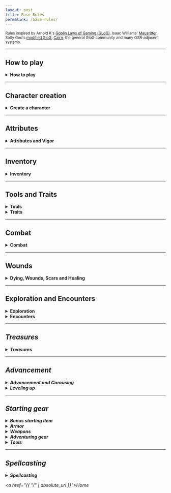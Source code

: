 ```yaml
---
layout: post
title: Base Rules
permalink: /base-rules/
---
```

<small>Rules inspired by Arnold K's [Goblin Laws of Gaming (GLoG)](http://goblinpunch.blogspot.com/2020/04/lair-of-lamb-final.html), Isaac Williams' [Mausritter](https://mausritter.com/), Salty Goo's [modified GloG](https://saltygoo.github.io/2020/11/09/base-rules/), [Cairn](https://cairnrpg.com/), the general GloG community and many OSR-adjacent systems.</small>

***
## How to play

<details markdown="1">
<summary><b>How to play</b></summary>
The game's a bit like a conversation between two groups of people - there are <b>players</b>, who incarnate characters in the world, and say what they do, and there is one <b>Game Master</b>, or <b>GM</b>, who describes the situation, gives context and interprets the rules. All you need is pencils, erasers, a handful of six-sided dice (or <b>d6s</b>), and some time on your hands.

When a player decides their character does something risky, the GM can ask them to <b>roll</b>, and to count the number of successes. A <b>Success</b> happens when a die has a result of '4' or more. You generally roll one die related to the <b>Attribute</b> you're using, and an additional die if you're using a <b>Tool</b> to help you.
*  <b>0 Success</b> - <i>Failure</i>. The character doesn't manage to do what they wanted, and something bad happens.
*  <b>1 Success</b> - <i>Partial success</i>. The character manages to do what they intended, but something bad happens.
*  <b>2 Successes</b> - <i>Success</i>. The character manages to do what they intended.
*  <b>Total result of '9'</b> - <i>Nine Lives</i>. Whatever the result is, the player gets a <b>Life</b> that they can use to reroll a die.

Certain situations can grant <b>boons</b> or <b>banes</b>. If a player has a boon, they roll an additional d6. If they have a bane, they remove one success from their pool after rolling.

That's all!
</details>

***
## Character creation

<details markdown="1">
<summary><b>Create a character</b></summary>
A character starts with 6 in all their <b>[Attributes](https://bartapapa.github.io/legend/base-rules#attributes)</b>. You can choose to increase one to 8 by reducing another to 4.

A character also starts with 6 <b>Vigor</b> and 10 <b>Inventory Slots</b>. Use a six-sided die to represent your Vigor.

Choose a <b>[Faction](https://bartapapa.github.io/legend/factions)</b>. 

Choose or roll 2 <b>[Gifts](https://bartapapa.github.io/legend/gifts)</b>, which each take up a slot in your Mind.
Choose or roll your character's <b>[Failed career](https://bartapapa.github.io/legend/failed-careers)</b>. It takes up a slot in your Mind. It gives you a few starting items, as well as a bonus to one of your attributes.
Choose, or create, as many Goals as you'd like - you'll be rewarded for completing them.

Each character starts with 3 rations (1 slot), 3 torches (1 slot), and 1 light weapon.
Roll once for your [bonus gear](https://bartapapa.github.io/legend/base-rules#starting-gear).

You're done!
</details>

***
## Attributes

<details markdown="1">
<summary><b>Attributes and Vigor</b></summary>

A character has 3 <b>Attributes</b>:
*  <u><b>Might.</b></u> This is sheer physical strength, hardiness, resistance to pain. Generally used to run fast, break down doors, push someone over, and hold one's breath.
*  <u><b>Grace.</b></u> This is agility, quickness and reactivity. Generally used to run across tightropes, play the piano, and ride beasts.
*  <u><b>Wit.</b></u> This is knowledge, perception and charm. Generally used to sense when being observed, compel a guard dog to look the other way or know about something.

<b>Vigor</b> is the amount of damage a character can take before falling unconscious.
</details>

***
## Inventory

<details markdown="1">
<summary><b>Inventory</b></summary>

<u><b>Inventory</b></u>. You have 10 slots, which can be filled with objects, or bundles of 3 objects like acorns or bottle caps. <b>Heavy</b> objects take two slots. You'll fill it up with objects, although it can also fill up with <b>Fatigue</b>. If you have to add something to your Inventory and you don't have the space, you're <b>Exhausted</b> and can't move until you take something off.
</details>

***
## Tools and Traits

<details markdown="1">
<summary><b>Tools</b></summary>
Some tools have a <b>Quality</b> to them. This is marked by a die in between parentheses. When the character uses this tool to accomplish something, then they add that tool's Quality die when <i>rolling</i>. If multiple tools are used, use the largest Quality die.
</details>

<details markdown="1">
<summary><b>Traits</b></summary>
Some tools have Traits, which give a bit more info on how it can be used. It can be a <i>Treasure</i> or a <i>Light</i>, for example. Here are a list of common traits and their effects.
*  <b>Treasure.</b> Many animals will accept to trade goods and services for these.
*  <b>Light.</b> This illuminates your surroundings.
*  <b>Armor.</b> Damage you take by being attacked is reduced by 1. If it's Heavy, it's reduced by 2. You can only wear 1 Armor at a time.
*  <b>Ranged.</b> You can use this tool from far away.
</details>

***
## Combat

<details markdown="1">
<summary><b>Combat</b></summary>
Combat starts when someone first attempts to attack. At the start of combat, roll Grace. If you have at least 1 success, you go before your enemies. If you're surprised, your enemies go first - if you surprise them, you go first.

When attacking someone, roll. Generally, it's a Might roll (if close combat) or a Grace roll (if ranged combat). If you succeed, you deal 1 damage per success. You deal additional damage based on your <i>degree of success</i>, that is to say by how many steps of two your highest success goes over 4.

<details markdown="1">
<summary><i>Example attack</i></summary>
You attack with a Big Stick (d6). You roll your Might, which is a d6, as well as the quality of the used tool, which is a d6. By rolling 2d6, you roll a 4 and a 6. It's a complete success! Two successes mean 2 damage, but your 6 is 2 points higher than 4, so it increases your degree of success. With all taken into account, you deal 3 damage (2 successes + 1 degree of success).
</details>

</details>

***
## Wounds

<details markdown="1">
<summary><b>Dying, Wounds, Scars and Healing</b></summary>
<u><b>Dying:</b></u> When you have 0 Hit Points, all damage you sustain is converted to <b>Wounds</b>. If you have 0 HP and you get Wounded, roll Might with a penalty equal to your number of Wounds. On a Failure, you're <b>Dying</b>. At the end of each of your turns when you're Dying, you gain 1 Wound.

If you reach 10 Wounds, you die - make a new character. 

While Dying, you can spend your entire turn (action and movement) to try and stabilize. Roll Might, and on a success you stabilize and you're not Dying anymore. An ally can spend their action to attempt to stabilize you, but they need some medical tools for that. Whatever happens, if you regain HP, like from healing magic or potions, you stabilize.

Stabilizing does not heal your Wounds. You can however heal all your wounds by taking a <b>Scar</b>. You decide whether your Scar takes place in your Inventory or Mind. You can't remove Scars except with exceptional magic or other very complicated tasks. However, when you do get a scar, you also note down the situation in which you acquired it. You can use your new Scar as if it were a Savvy.

<u><b>Healing:</b></u> An 8-hour rest in good conditions (something to eat, warm, and sheltered) removes all Wounds and heals HP to full. An hour-long break where you eat a sandwich or something heals all HP, although only once per day; this is called <b>Lunch</b>.
</details>

***
## Exploration and Encounters

<details markdown="1">
<summary><b>Exploration</b></summary>
When exploring or going through a locale, like a house, a dungeon, or the ruins of a village inside a forest, the locale is divided into interconnected <b>Rooms</b>. Actions that are spent inside a Room take <b>10 minutes</b>, such as investigating, fighting, or gleaning info from the blood on the walls.

When exploring the great outdoors, where the scale becomes entire forests and mountains, actions take up what's called a <b>Watch</b> (or 4 hours). The great outdoors is made up of interconnected <b>Areas</b>. There are 6 Watches in a day: Dawn, Midday, Afternoon, Evening, Dusk, Midnight. Moving from one Area to a connected one takes a Watch. A good sleep takes 2 Watches.

</details>

<details markdown="1">
<summary><b>Encounters</b></summary>
When first meeting with a creature and the GM isn't sure of the kind of first impression you're making, they might ask for a Reaction roll. What the creature then does then depends on the result. The character who is perceived as the most important by the creature (generally, the most prominent character) adds +Wit to the roll. The GM rolls 1d6, and the player rolls 1d6, so that the players don't know the full result.

| Reaction roll | (2d6) | General | Social | Monster             |                   |
|:--------------|:------|:--------|:-------| <i>feels weaker</i> | <i>feels stronger |
| 2             |       | Hostile    | Rejection   | Flee        | Attack    |
| 3-5           |       | Aggressive | Cold        | Flee        | Attack    |
| 6-8           |       | Neutral    | Neutral     | Freeze      | Threaten  |
| 9-11          |       | Friendly   | Amicable    | Ignore      | Offer aid |
| 12            |       | Helpful    | High esteem | Accepts aid | Grovel    |

</details>

***
## Treasures

<details markdown="1">
<summary><b>Treasures</b></summary>
Anything you pick up can have a value. Instead of taking into account the precise value of objects, they are divided into 4 categories of worth:
*  <b>Trash</b>. This has absolutely no value, like a bent fork.
*  <b>Mundane</b>. A bag of silver coins, a wood-carved brooch, or a pair of simple earrings.
*  <b>Valuable</b>. A bag of gold coins, a painting by a well-known artist, or a horse.
*  <b>Treasure</b>. A bag of platinum coins, a spellbook, or a crown of a forgotten lord.

You generally can trade an object for an object of similar value. Some objects can't be traded for, they must be earned or found. Shopkeeps, questgivers, wandering traders, kings, warlords and such can all accept treasures for certain services. In general, 4 Mundane objects are a Valuable, and 4 Valuable objects are a Treasure.

Most valuable objects have <b>Traits</b> that further define them. An apothecary might be trying to find a kind of valuable, while an exorcist willing to part with a spellbook might want another kind.
*  <b>Civilized</b>. Cut gemstones, coin, paintings and deeds.
*  <b>Wild</b>. Unicorn horn, displacer rat tentacle, tank turtle shell and eye of newt.
*  <b>Technological</b>. Chess-playing automaton, clockwork heart, golden stopwatch and shrieking engine.
*  <b>Occult</b>. Pickled crow feet, sacrificial dagger, wizard skull, and flayed human skin.
*  <b>Aberrant</b>. Black hole pearl, fractal blade, acidic lime-green goop, and bottled whisper from beyond the stars.
*  <b>Dungeon</b>. Obsidian skull, adamantium doorknob, orb of annihilation, and drow silkmail.
*  <b>Religious</b>. Platinum prayer beads, decrepit tome of tenets, prayer rug and saint fingerbones.

</details>

***
## Advancement

<details markdown="1">
<summary><b>Advancement and Carousing</b></summary>
When you are back in the city, it is time to reap the rewards of your adventure. By spending your valuables and treasures while carousing, you can potentially level up. When you spend the equivalent of a Treasure, you level up.
<br>
<details markdown="1">
<summary><b>Celebrate</b></summary>
Get drunk and get known! For each Valuable spent this way, spend a day hungover and get a new <b>Friend</b>. Your friend stays in this town, and can do favors for you. If you end up spending the equivalent of a Treasure, one of your Friends becomes a <b>Follower</b> who'll follow you on your adventures. They act as a classless level 0 character (same as level 1, but no class) until they level up. Followers take a Mind slot.
</details>

<details markdown="1">
<summary><b>Build a home</b></summary>
For each Valuable spent this way, you get 1 piece of mundane furniture. If you end up spending the equivalent of a Treasure, you are now the proud owner of a small house. For each additional Treasure you spend, even on subsequent carousing actions, you can increase the size of your house. The people who might work in your home will probably never set out on an adventure with you, however they are loyal to you and will automatically do what is expected of them, and can do favors for you if they're asked nicely (or paid more).
*  <b>Small</b>. A cottage. It is always filled with the necessities to live, such as food and bedding, as well as basic rooms such as a kitchen, a living room and 2 bedrooms.
*  <b>Medium</b>. A two-story home. It has a large field in which cattle can live if you bring them back here.
*  <b>Large</b>. A villa. It has a large garden in which plants can thrive if you bring them back to plant here. You also have 1 housekeeper and 1 guard.
*  <b>Mansion</b>. It has a large, full library with plenty of books on common principles of various domains of knowledge. You have an additional housekeeper and guard.
*  <b>Castle</b>. For each additional treasure, you can add a very specific room, such as a smithing room, alchemy room or even a bakery. You have 5 housekeepers and 5 guards.
</details>

<details markdown="1">
<summary><b>Train a savvy</b></summary>
For each Valuable spent this way, you can add an <b>Expertise</b> to one of your Savvies, which allows you to succeed in near-impossible odds in a very specific context of application of your savvy. If you end up spending the equivalent of a Treasure, you gain an entirely new Savvy.
</details>
</details>

<details markdown="1">
<summary><b>Leveling up</b></summary>
When you level up, you get to do each of the following:
*  <b>Increase your HP</b>. Reroll your max HP, and add +2. You have a max of 10 base HP (modifiers can still apply).
*  <b>Find new goals</b>. Remove, replace or gain new Goals that you place in your Mind.
*  <b>Heal a scar</b>. Remove one of your characters' Scars if you wish. It'll never truly disappear.
</details>

***
## Starting gear

<details markdown="1">
<summary><b>Bonus starting item</b></summary>
  
| Bonus        | (2d6)             |          |          |
|:-------------|:------------------|:---------|:---------|
| 2-5          | 6-7               | 8-9     | 10-12    |
| Tool      | Adventuring gear           | Armor <i>or</i> Weapons | Spellbook (random [spell](https://bartapapa.github.io/legend/base-rules#spellcasting)) |

</details>

<details markdown="1">
<summary><b>Armor</b></summary>
  
| Armor        | (2d6)             |          |          |
|:-------------|:------------------|:---------|:---------|
| 2-4          | 5-8               | 9-10     | 11-12    |
| nothing      | 1 piece           | 2 pieces | 3 pieces |

</details>

<details markdown="1">
<summary><b>Weapons</b></summary>
  
| Weapons      | (2d6)        |              |                      |
|:-------------|:-------------|:-------------|:---------------------|
| 2-5          | 6-8          | 9-10         | 11-12                |
| light melee  | medium melee | ranged       | heavy melee, polearm |

</details>

<details markdown="1">
<summary><b>Adventuring gear</b></summary>
  
| Adventuring gear   | (d66)             |          |
|:-------------------|:------------------|:---------|
| 11  Air bladder       | 21  Small coffer & key  | 31  Signal horn          |
| 12  Fire oil          | 22  Beast repellent     | 32  3 pitons             |
| 13  Antitoxin         | 23  Animal lure         | 33  Spool of twine (20m) |
| 14  Chain (3m)        | 24  Spyglass            | 34  Whistle              |
| 15  Rope (10m)        | 25  Tinderbox           | 35  3 Beef jerky strips  |
| 16  Grappling hook    | 26  Soothing salve      | 36  Pot of honey         |
| 41  Large sack        | 51  Spirit ward         | 61  Small tent           |
| 42  Bear trap         | 52  Folding ladder (6m) | 62  Censer               |
| 43  Lockpicks         | 53  Hammock             | 63  Fishing pole         |
| 44  Pick              | 54  Brass bell          | 64  Buoy                 |
| 45  Manacales         | 55  Metal saw           | 65  Scent cloak          |
| 46  Folding pole (3m) | 56  Small mirror        | 66  Heavy blanket        |

</details>

<details markdown="1">
<summary><b>Tools</b></summary>
  
| Tools   | (d66)             |          |
|:-------------------|:------------------|:---------|
| 11  Simple lock & key     | 21  Medical tools      | 31  White flag             |
| 12  Abacus                | 22  Instrument         | 32  Lantern                |
| 13  Bellows               | 23  Stretcher          | 33  Hornet grenade         |
| 14  Block & tackle        | 24  Fake coins         | 34  Thurible               |
| 15  Shears                | 25  Empty rat cage     | 35  Smelling salts         |
| 16  Magnifying glass      | 26  Iron symbol        | 36  Sack of lye            |
| 41  Crowbar               | 51  Bronze gong        | 61  String of garlic       |
| 42  Earplugs              | 52  Sack of nightsoil  | 62  Animal musk pouch      |
| 43  Glass cutter          | 53  Card set           | 63  Bottle of holy water   |
| 44  Metal glove           | 54  Unusual dice       | 64  Iron tongs             |
| 45  Smoked goggles        | 55  3 horseshoes       | 65  Cooking pots           |
| 46  Hourglass             | 56  Small puzzle box   | 66  3 Glass vials          |

</details>

***

## Spellcasting

<details markdown="1">
<summary><b>Spellcasting</b></summary>
Some people can cast spells. They have <b>Magic Dice</b> (or <b>MD</b>) that they use to do so. For every <b>Magical</b>b> object the character has in their Inventory or Mind, they gain 1 Magic Dice, which is a d6.
  
<u><b>Casting a spell:</b></u> Whenever you cast a spell, you decide how many MD to invest in it, up to your maximum number of MD or 4, whichever is lower. The effects of the spell depend on the number of [dice] invested, as well as the [sum] of all results.

If an MD rolls a 6, you lose it, and can't use it anymire. Generally, classes recuperate lost MD after a good rest, although some of them don't.

Every time you roll doubles (the same result on 2 different dice), there's a <b>[Mishap](https://bartapapa.github.io/legend/spells)</b>.

</details>

<a href="{{ "/" | absolute_url }}">Home</a>
